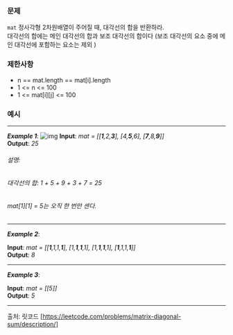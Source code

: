 ### **문제**  
`mat` 정사각형 2차원배열이 주어질 때, 대각선의 합을 반환하라.  
대각선의 합에는 메인 대각선의 합과 보조 대각선의 합이다 (보조 대각선의 요소 중에 메인 대각선에 포함하는 요소는 제외 )

### **제한사항**
- n == mat.length == mat[i].length
- 1 <= n <= 100
- 1 <= mat[i][j] <= 100
### **예시**  
<hr/>

***Example 1***:
![img](https://assets.leetcode.com/uploads/2020/08/14/sample_1911.png)
**Input**: *mat = [[**1**,2,**3**],
              [4,**5**,6],
              [**7**,8,**9**]]*  
**Output**: *25*
###### 설명: 
###### 대각선의 합: 1 + 5 + 9 + 3 + 7 = 25
###### mat[1][1] = 5는 오직 한 번만 센다.
<hr/>

***Example 2***:

**Input**: *mat = [[**1**,1,1,**1**],
              [1,**1**,**1**,1],
              [1,**1**,**1**,1],
              [**1**,1,1,**1**]]*  
**Output**: *8*
<hr/> 

***Example 3***:

**Input**: *mat = [[5]]*  
**Output**: *5*
<hr/> 

출처: 릿코드 [https://leetcode.com/problems/matrix-diagonal-sum/description/]